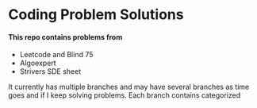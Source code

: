 # Coding Problem Solutions
#### This repo contains problems from
 * Leetcode and Blind 75
 * Algoexpert
 * Strivers SDE sheet

It currently has multiple branches and may have several branches as time goes and if I keep solving problems. Each branch contains categorized

